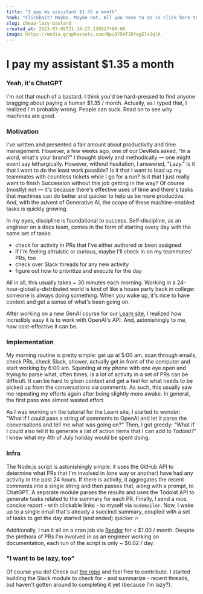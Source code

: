 ```yaml
---
title: "I pay my assistant $1.35 a month"
hook: "Clickbait? Maybe. Maybe not. All you have to do is click here to find out if I'm really that cheap and lack that much empathy. Don't you want to find out... 👋"
slug: cheap-lazy-bastard
created_at: 2023-07-05T21:14:27.138017+00:00
image: https://media.graphassets.com/BpuQY5mTJOYwgElxJqlA
---
```


# I pay my assistant $1.35 a month

### Yeah, it's ChatGPT
I'm not that much of a bastard. I think you'd be hard-pressed to find anyone bragging about paying a human $1.35 / month. Actually, as I typed that, I realized I'm probably wrong. People can suck. Read on to see why machines are good.

### Motivation
I've written and presented a fair amount about productivity and time management. However, a few weeks ago, one of our DevRels asked, "In a word, what's your brand?" I thought slowly and methodically — one might event say lethargically. However, without hesitation, I answered, "Lazy." Is it that I want to do the least work possible? Is it that I want to load up my teammates with countless tickets while I go for a run? Is it that I just really want to finish Succession without this job getting in the way? Of course (mostly) not — it's because there's effective uses of time and there's tasks that machines can do better and quicker to help us be more productive. And, with the advent of Generative AI, the scope of these machine-enabled tasks is quickly growing.

In my eyes, discipline is foundational to success. Self-discipline, as an engineer on a docs team, comes in the form of starting every day with the same set of tasks: 
- check for activity in PRs that I've either authored or been assigned
- if I'm feeling altruistic or curious, maybe I'll check in on my teammates' PRs, too
- check over Slack threads for any new activity
- figure out how to prioritize and execute for the day

All in all, this usually takes ~ 30 minutes each morning. Working in a 24-hour-globally-distributed world is kind of like a house party back in college: someone is always doing something. When you wake up, it's nice to have context and get a sense of what's been going on.

After working on a new GenAI course for our [Learn site](https://hasura.io/learn), I realized how incredibly easy it is to work with OpenAI's API. And, astonishingly to me, how cost-effective it can be.

### Implementation
My morning routine is pretty simple: get up at 5:00 am, scan through emails, check PRs, check Slack, shower, actually get in front of the computer and start working by 6:00 am. Squinting at my phone with one eye open and trying to parse what, often times, is a lot of activity in a set of PRs can be difficult. It can be hard to glean context and get a feel for what needs to be picked up from the conversations via comments. As such, this usually saw me repeating my efforts again after being slightly more awake. In general, the first pass was almost wasted effort.

As I was working on the tutorial for the Learn site, I started to wonder: "What if I could pass a string of comments to OpenAI and let it parse the conversations and tell me what was going on?" Then, I got greedy: "What if I could also tell it to generate a list of action items that I can add to Todoist?" I knew what my 4th of July holiday would be spent doing.

### Infra
The Node.js script is astonishingly simple: it uses the GitHub API to determine what PRs that I'm involved in (one way or another) have had any activity in the past 24 hours. If there is activity, it aggregates the recent comments into a single string and then passes that, along with a prompt, to ChatGPT. A separate module parses the results and uses the Todoist API to generate tasks related to the summary for each PR. Finally, I send a nice, concise report - with clickable links - to myself via `nodemailer`. Now, I wake up to a single email that's already a succinct summary, coupled with a set of tasks to get the day started (and ended) quicker 🔥

Additionally, I run it all on a cron job via [Render](https://render.com) for < $1.00 / month. Despite the plethora of PRs I'm involved in as an engineer working on documentation, each run of the script is only ~ $0.02 / day.

### "I want to be lazy, too"
Of course you do! Check out [the repo](https://github.com/robertjdominguez/lazy-dev) and feel free to contribute. I started building the Slack module to check for - and summarize - recent threads, but haven't gotten around to completing it yet (because I'm lazy?).
